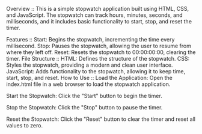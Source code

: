 Overview :: 
This is a simple stopwatch application built using HTML, CSS, and JavaScript. The stopwatch can track hours, minutes, seconds, and milliseconds, and it includes basic functionality to start, stop, and reset the timer.

Features :: 
Start: Begins the stopwatch, incrementing the time every millisecond.
Stop: Pauses the stopwatch, allowing the user to resume from where they left off.
Reset: Resets the stopwatch to 00:00:00:00, clearing the timer.
File Structure :: 
HTML: Defines the structure of the stopwatch.
CSS: Styles the stopwatch, providing a modern and clean user interface.
JavaScript: Adds functionality to the stopwatch, allowing it to keep time, start, stop, and reset.
How to Use :: 
Load the Application: Open the index.html file in a web browser to load the stopwatch application.

Start the Stopwatch: Click the "Start" button to begin the timer.

Stop the Stopwatch: Click the "Stop" button to pause the timer.

Reset the Stopwatch: Click the "Reset" button to clear the timer and reset all values to zero.
